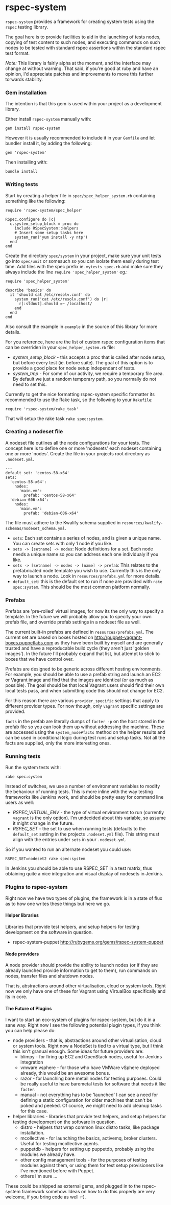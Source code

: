 # rspec-system

`rspec-system` provides a framework for creating system tests using the `rspec` testing library.

The goal here is to provide facilities to aid in the launching of tests nodes, copying of test content to such nodes, and executing commands on such nodes to be tested with standard rspec assertions within the standard rspec test format.

*Note:* This library is fairly alpha at the moment, and the interface may change at without warning. That said, if you're good at ruby and have an opinion, I'd appreciate patches and improvements to move this further torwards stability.

### Gem installation

The intention is that this gem is used within your project as a development library.

Either install `rspec-system` manually with:

    gem install rspec-system

However it is usually recommended to include it in your `Gemfile` and let bundler install it, by adding the following:

    gem 'rspec-system'

Then installing with:

    bundle install

### Writing tests

Start by creating a helper file in `spec/spec_helper_system.rb` containing something like the following:

    require 'rspec-system/spec_helper'

    RSpec.configure do |c|
      c.system_setup_block = proc do
        include RSpecSystem::Helpers
        # Insert some setup tasks here
        system_run('yum install -y ntp')
      end
    end

Create the directory `spec/system` in your project, make sure your unit tests go into `spec/unit` or somesuch so you can isolate them easily during test time. Add files with the spec prefix ie. `mytests_spec.rb` and make sure they always include the line `require 'spec_helper_system'` eg.:

    require 'spec_helper_system'

    describe 'basics' do
      it 'should cat /etc/resolv.conf' do
        system_run('cat /etc/resolv.conf') do |r|
          r[:stdout].should =~ /localhost/
        end
      end
    end

Also consult the example in `example` in the source of this library for more details.

For you reference, here are the list of custom rspec configuration items that can be overriden in your `spec_helper_system.rb` file:

* *system_setup_block* - this accepts a proc that is called after node setup, but before every test (ie. before suite). The goal of this option is to provide a good place for node setup independant of tests.
* *system_tmp* - For some of our activity, we require a temporary file area. By default we just a random temporary path, so you normally do not need to set this.

Currently to get the nice formatting rspec-system specific formatter its recommended to use the Rake task, so the following to your `Rakefile`:

    require 'rspec-system/rake_task'

That will setup the rake task `rake spec:system`.

### Creating a nodeset file

A nodeset file outlines all the node configurations for your tests. The concept here is to define one or more 'nodesets' each nodeset containing one or more 'nodes'. Create the file in your projects root directory as `.nodeset.yml`.

    ---
    default_set: 'centos-58-x64'
    sets:
      'centos-58-x64':
        nodes:
          'main.vm':
            prefab: 'centos-58-x64'
      'debian-606-x64':
        nodes:
          'main.vm':
            prefab: 'debian-606-x64'

The file must adhere to the Kwalify schema supplied in `resources/kwalify-schemas/nodeset_schema.yml`.

* `sets`: Each set contains a series of nodes, and is given a unique name. You can create sets with only 1 node if you like.
* `sets -> [setname] -> nodes`: Node definitions for a set. Each node needs a unique name so you can address each one individualy if you like.
* `sets -> [setname] -> nodes -> [name] -> prefab`: This relates to the prefabricated node template you wish to use. Currently this is the only way to launch a node. Look in `resources/prefabs.yml` for more details.
* `default_set`: this is the default set to run if none are provided with `rake spec:system`. This should be the most common platform normally.

### Prefabs

Prefabs are 'pre-rolled' virtual images, for now its the only way to specify a template. In the future we will probably allow you to specify your own prefab file, and override prefab settings in a nodeset file as well.

The current built-in prefabs are defined in `resources/prefabs.yml`. The current set are based on boxes hosted on <http://puppet-vagrant-boxes.puppetlabs.com> as they have been built by myself and are generally trusted and have a reproducable build cycle (they aren't just 'golden images'). In the future I'll probably expand that list, but attempt to stick to boxes that we have control over.

Prefabs are designed to be generic across different hosting environments. For example, you should be able to use a prefab string and launch an EC2 or Vagrant image and find that the images are identical (or as much as possible). The goal should be that local Vagrant users should find their own local tests pass, and when submitting code this should not change for EC2.

For this reason there are various `provider_specific` settings that apply to different provider types. For now though, only `vagrant` specific settings are provided.

`facts` in the prefab are literally dumps of `facter -p` on the host stored in the prefab file so you can look them up without addressing the machine. These are accessed using the `system_node#facts` method on the helper results and can be used in conditional logic during test runs and setup tasks. Not all the facts are supplied, only the more interesting ones.

### Running tests

Run the system tests with:

    rake spec:system

Instead of switches, we use a number of environment variables to modify the behaviour of running tests. This is more inline with the way testing frameworks like Jenkins work, and should be pretty easy for command line users as well:

* *RSPEC_VIRTUAL_ENV* - the type of virtual environment to run (currently `vagrant` is the only option). I'm undecided about this variable, so assume it might change in the future.
* *RSPEC_SET* - the set to use when running tests (defaults to the `default_set` setting in the projects `.nodeset.yml` file). This string must align with the entries under `sets` in your `.nodeset.yml`.

So if you wanted to run an alternate nodeset you could use:

    RSPEC_SET=nodeset2 rake spec:system

In Jenkins you should be able to use RSPEC\_SET in a test matrix, thus obtaining quite a nice integration and visual display of nodesets in Jenkins.

### Plugins to rspec-system

Right now we have two types of plugins, the framework is in a state of flux as to how one writes these things but here we go.

#### Helper libraries

Libraries that provide test helpers, and setup helpers for testing development on the software in question.

* rspec-system-puppet <http://rubygems.org/gems/rspec-system-puppet>

#### Node providers

A node provider should provide the ability to launch nodes (or if they are already launched provide information to get to them), run commands on nodes, transfer files and shutdown nodes.

That is, abstractions around other virtualisation, cloud or system tools. Right now we only have one of these for Vagrant using VirtualBox specifically and its in core.

#### The Future of Plugins

I want to start an eco-system of plugins for rspec-system, but do it in a sane way. Right now I see the following potential plugin types, if you think you can help please do:

* node providers - that is, abstractions around other virtualisation, cloud or system tools. Right now a NodeSet is tied to a virtual type, but I think this isn't granual enough. Some ideas for future providers are:
    * blimpy - for firing up EC2 and OpenStack nodes, useful for Jenkins integration
    * vmware vsphere - for those who have VMWare vSphere deployed already, this would be an awesome bonus.
    * razor - for launching bare metail nodes for testing purposes. Could be really useful to have baremetal tests for software that needs it like `facter`.
    * manual - not everything has to be 'launched' I can see a need for defining a static configuration for older machines that can't be poked and peeked. Of course, we might need to add cleanup tasks for this case.
* helper libraries - libraries that provide test helpers, and setup helpers for testing development on the software in question.
    * distro - helpers that wrap common linux distro tasks, like package installation.
    * mcollective - for launching the basics, activemq, broker clusters. Useful for testing mcollective agents.
    * puppetdb - helpers for setting up puppetdb, probably using the modules we already have.
    * other config management tools - for the purposes of testing modules against them, or using them for test setup provisioners like I've mentioned before with Puppet.
    * others I'm sure ...

These could be shipped as external gems, and plugged in to the rspec-system framework somehow. Ideas on how to do this properly are very welcome, if you bring code as well :-).
